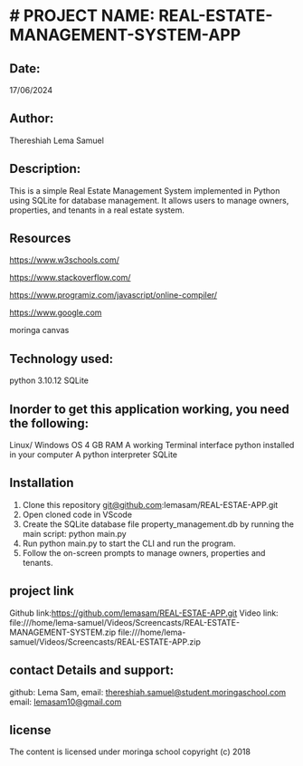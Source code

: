 # # PROJECT NAME: REAL-ESTATE-MANAGEMENT-SYSTEM-APP
## Date:
17/06/2024

## Author:
Thereshiah Lema Samuel

## Description:
This is a simple Real Estate  Management System implemented in Python using SQLite for database management. It allows users to manage owners, properties, and tenants in a real estate system.


## Resources
https://www.w3schools.com/

https://www.stackoverflow.com/

https://www.programiz.com/javascript/online-compiler/

https://www.google.com

moringa canvas

## Technology used:
python 3.10.12
SQLite


## Inorder to get this application working, you need the following:

Linux/ Windows OS
4 GB RAM
A working Terminal interface
python installed in your computer
A python interpreter
SQLite



## Installation
1. Clone this repository
     git@github.com:lemasam/REAL-ESTAE-APP.git
2. Open cloned code in VScode
3. Create the SQLite database file property_management.db by running the main script: python main.py
4. Run python main.py to start the CLI and run the program.
5. Follow the on-screen prompts to manage owners, properties and tenants.

## project link
Github link:https://github.com/lemasam/REAL-ESTAE-APP.git
Video link: file:///home/lema-samuel/Videos/Screencasts/REAL-ESTATE-MANAGEMENT-SYSTEM.zip
file:///home/lema-samuel/Videos/Screencasts/REAL-ESTATE-APP.zip




## contact Details and support:
github: Lema Sam, 
email: thereshiah.samuel@student.moringaschool.com 
email: lemasam10@gmail.com



## license
The content is licensed under moringa school copyright (c) 2018

